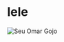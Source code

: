 # lele

![Seu Omar Gojo](https://github.com/JaoKohai/lele/assets/164418137/50ae53aa-0431-4d57-ab7e-6bcc010343a0)
